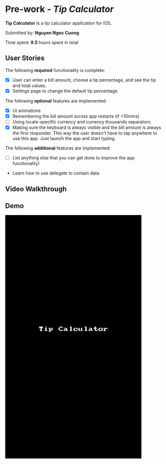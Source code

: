 # Pre-work - *Tip Calculator*


**Tip Calculator** is a tip calculator application for iOS.

Submitted by: **Nguyen Ngoc Cuong**

Time spent: **9.5** hours spent in total

## User Stories


The following **required** functionality is complete:

* [x] User can enter a bill amount, choose a tip percentage, and see the tip and total values.
* [x] Settings page to change the default tip percentage.

The following **optional** features are implemented:
* [x] UI animations
* [x] Remembering the bill amount across app restarts (if <10mins)
* [ ] Using locale-specific currency and currency thousands separators.
* [x] Making sure the keyboard is always visible and the bill amount is always the first responder. This way the user doesn't have to tap anywhere to use this app. Just launch the app and start typing.

The following **additional** features are implemented:

- [ ] List anything else that you can get done to improve the app functionality!
- Learn how to use delegate to contain data
## Video Walkthrough 


## Demo
![image](https://github.com/ngoccuong11789/TipCalculator/blob/master/walkthrough.gif)


